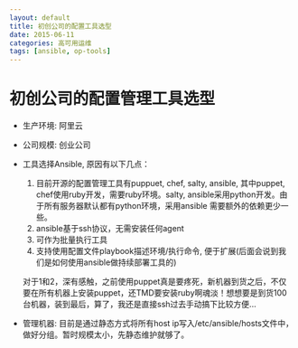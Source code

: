 ```yaml
---
layout: default
title: 初创公司的配置工具选型
date: 2015-06-11
categories: 高可用运维
tags: [ansible, op-tools]
---
```


# 初创公司的配置管理工具选型

* 生产环境: 阿里云
* 公司规模: 创业公司
* 工具选择Ansible, 原因有以下几点：
    1. 目前开源的配置管理工具有puppuet, chef, salty, ansible, 其中puppet, chef使用ruby开发，需要ruby环境。salty, ansible采用python开发。由于所有服务器默认都有python环境，采用ansible 需要额外的依赖更少一些。
    1. ansible基于ssh协议，无需安装任何agent
    1. 可作为批量执行工具
    1. 支持使用配置文件playbook描述环境/执行命令, 便于扩展(后面会说到我们是如何使用ansible做持续部署工具的)

    对于1和2，深有感触，之前使用puppet真是要疼死，新机器到货之后，不仅要在所有机器上安装puppet，还TMD要安装ruby啊魂淡！想想要是到货100台机器，装到最后，算了，我还是直接ssh过去手动搞下比较方便...

* 管理机器: 目前是通过静态方式将所有host ip写入/etc/ansible/hosts文件中，做好分组。暂时规模太小，先静态维护就够了。

